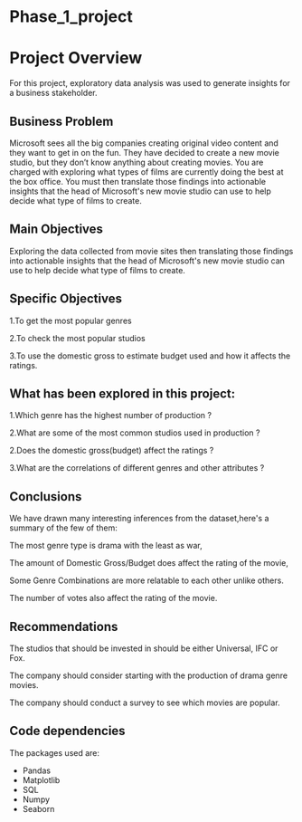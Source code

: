 # Phase_1_project
# Project Overview
For this project, exploratory data analysis was used to generate insights for a business stakeholder.

## Business Problem
Microsoft sees all the big companies creating original video content and they want to get in on the fun. They have decided to create a new movie studio, but they don’t know anything about creating movies. You are charged with exploring what types of films are currently doing the best at the box office. You must then translate those findings into actionable insights that the head of Microsoft's new movie studio can use to help decide what type of films to create.



## Main Objectives
Exploring the data collected from movie sites then translating those findings into actionable insights that the head of Microsoft's new movie studio can use to help decide what type of films to create.

## Specific Objectives
1.To get the most popular genres

2.To check the most popular studios

3.To use the domestic gross to estimate budget used and how it affects the ratings.

## What has been explored in this project:

1.Which genre has the highest number of production ?

2.What are some of the most common studios used in production ?

2.Does the domestic gross(budget) affect the ratings ?

3.What are the correlations of different genres and other attributes ?

## Conclusions

We have drawn many interesting inferences from the dataset,here's a summary of the few of them:

The most genre type is drama with the least as war,

The amount of Domestic Gross/Budget does affect the rating of the movie,

Some Genre Combinations are more relatable to each other unlike others.

The number of votes also affect the rating of the movie.

## Recommendations

The studios that should be invested in should be either Universal, IFC or Fox.

The company should consider starting with the production of drama genre movies.

The company should conduct a survey to see which movies are popular.

## Code dependencies
The packages used are:
* Pandas 
* Matplotlib
* SQL
* Numpy
* Seaborn